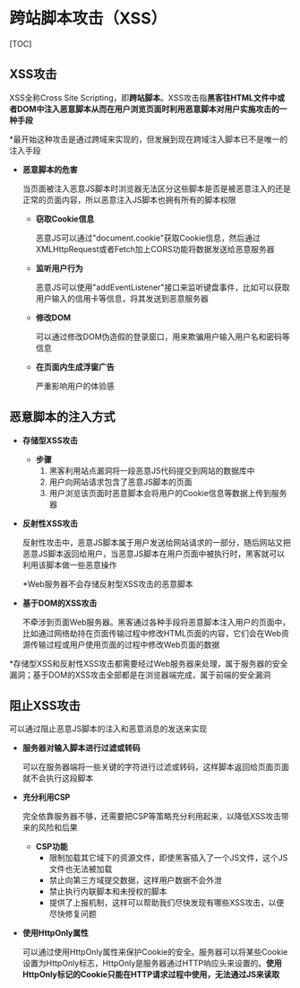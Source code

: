 # 跨站脚本攻击（XSS）

[TOC]

## XSS攻击

XSS全称Cross Site Scripting，即**跨站脚本**。XSS攻击指**黑客往HTML文件中或者DOM中注入恶意脚本从而在用户浏览页面时利用恶意脚本对用户实施攻击的一种手段**

*最开始这种攻击是通过跨域来实现的，但发展到现在跨域注入脚本已不是唯一的注入手段

- **恶意脚本的危害**

  当页面被注入恶意JS脚本时浏览器无法区分这些脚本是否是被恶意注入的还是正常的页面内容，所以恶意注入JS脚本也拥有所有的脚本权限

  - **窃取Cookie信息**

    恶意JS可以通过"document.cookie"获取Cookie信息，然后通过XMLHttpRequest或者Fetch加上CORS功能将数据发送给恶意服务器

  - **监听用户行为**

    恶意JS可以使用"addEventListener"接口来监听键盘事件，比如可以获取用户输入的信用卡等信息，将其发送到恶意服务器

  - **修改DOM**

    可以通过修改DOM伪造假的登录窗口，用来欺骗用户输入用户名和密码等信息

  - **在页面内生成浮窗广告**

    严重影响用户的体验感



## 恶意脚本的注入方式

- **存储型XSS攻击**
  
  - **步骤**
    1. 黑客利用站点漏洞将一段恶意JS代码提交到网站的数据库中
    2. 用户向网站请求包含了恶意JS脚本的页面
    3. 用户浏览该页面时恶意脚本会将用户的Cookie信息等数据上传到服务器
  
- **反射性XSS攻击**

  反射性攻击中，恶意JS脚本属于用户发送给网站请求的一部分，随后网站又把恶意JS脚本返回给用户，当恶意JS脚本在用户页面中被执行时，黑客就可以利用该脚本做一些恶意操作

  *Web服务器不会存储反射型XSS攻击的恶意脚本

- **基于DOM的XSS攻击**

  不牵涉到页面Web服务器。黑客通过各种手段将恶意脚本注入用户的页面中，比如通过网络劫持在页面传输过程中修改HTML页面的内容，它们会在Web资源传输过程或用户使用页面的过程中修改Web页面的数据



*存储型XSS和反射性XSS攻击都需要经过Web服务器来处理，属于服务器的安全漏洞；基于DOM的XSS攻击全部都是在浏览器端完成，属于前端的安全漏洞



## 阻止XSS攻击

可以通过阻止恶意JS脚本的注入和恶意消息的发送来实现

- **服务器对输入脚本进行过滤或转码**

  可以在服务器端将一些关键的字符进行过滤或转码，这样脚本返回给页面页面就不会执行这段脚本

- **充分利用CSP**

  完全依靠服务器不够，还需要把CSP等策略充分利用起来，以降低XSS攻击带来的风险和后果

  - **CSP功能**
    - 限制加载其它域下的资源文件，即使黑客插入了一个JS文件，这个JS文件也无法被加载
    - 禁止向第三方域提交数据，这样用户数据不会外泄
    - 禁止执行内联脚本和未授权的脚本
    - 提供了上报机制，这样可以帮助我们尽快发现有哪些XSS攻击，以便尽快修复问题

- **使用HttpOnly属性**

  可以通过使用HttpOnly属性来保护Cookie的安全。服务器可以将某些Cookie设置为HttpOnly标志，HttpOnly是服务器通过HTTP响应头来设置的。**使用HttpOnly标记的Cookie只能在HTTP请求过程中使用，无法通过JS来读取**
